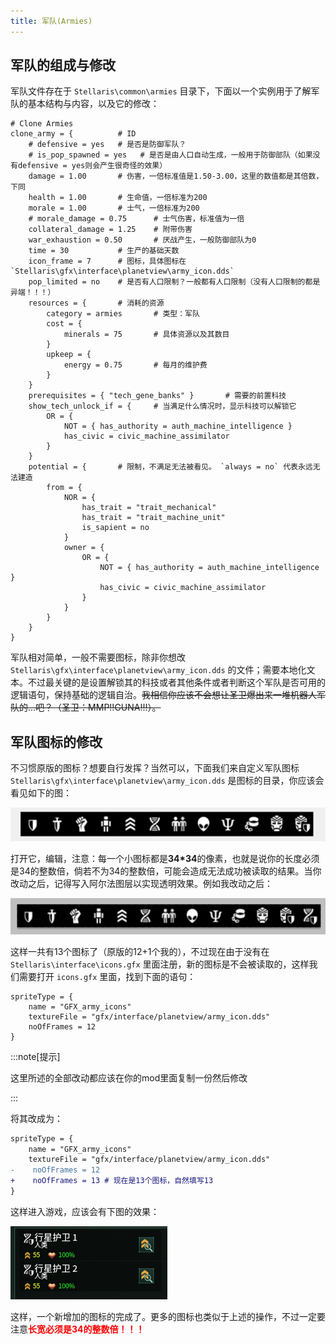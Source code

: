 ```yaml
---
title: 军队(Armies)
---
```


## 军队的组成与修改

军队文件存在于 `Stellaris\common\armies` 目录下，下面以一个实例用于了解军队的基本结构与内容，以及它的修改：

```pdx
# Clone Armies
clone_army = {          # ID
    # defensive = yes   # 是否是防御军队？
    # is_pop_spawned = yes   # 是否是由人口自动生成，一般用于防御部队（如果没有defensive = yes则会产生很奇怪的效果）
    damage = 1.00       # 伤害，一倍标准值是1.50-3.00，这里的数值都是其倍数，下同
    health = 1.00       # 生命值，一倍标准为200
    morale = 1.00       # 士气，一倍标准为200
    # morale_damage = 0.75      # 士气伤害，标准值为一倍
    collateral_damage = 1.25    # 附带伤害
    war_exhaustion = 0.50       # 厌战产生，一般防御部队为0
    time = 30           # 生产的基础天数
    icon_frame = 7      # 图标，具体图标在 `Stellaris\gfx\interface\planetview\army_icon.dds`
    pop_limited = no    # 是否有人口限制？一般都有人口限制（没有人口限制的都是异端！！！）
    resources = {       # 消耗的资源
        category = armies       # 类型：军队
        cost = {
            minerals = 75       # 具体资源以及其数目
        }
        upkeep = {
            energy = 0.75       # 每月的维护费
        }
    }
    prerequisites = { "tech_gene_banks" }       # 需要的前置科技
    show_tech_unlock_if = {     # 当满足什么情况时，显示科技可以解锁它
        OR = {
            NOT = { has_authority = auth_machine_intelligence }
            has_civic = civic_machine_assimilator
        }
    }
    potential = {       # 限制，不满足无法被看见。 `always = no` 代表永远无法建造
        from = {
            NOR = {
                has_trait = "trait_mechanical"
                has_trait = "trait_machine_unit"
                is_sapient = no
            }
            owner = {
                OR = {
                    NOT = { has_authority = auth_machine_intelligence }
                    has_civic = civic_machine_assimilator
                }
            }
        }
    }
}
```

军队相对简单，一般不需要图标，除非你想改 `Stellaris\gfx\interface\planetview\army_icon.dds` 的文件；需要本地化文本。不过最关键的是设置解锁其的科技或者其他条件或者判断这个军队是否可用的逻辑语句，保持基础的逻辑自治。<s>我相信你应该不会想让圣卫爆出来一堆机器人军队的...吧？（圣卫：MMP!!GUNA!!!）。</s>

## 军队图标的修改

不习惯原版的图标？想要自行发挥？当然可以，下面我们来自定义军队图标 `Stellaris\gfx\interface\planetview\army_icon.dds` 是图标的目录，你应该会看见如下的图：

![img](../../../../assets/guides/common_modding/armies.assets/clip_image002.png)

打开它，编辑，注意：每一个小图标都是**34\*34**的像素，也就是说你的长度必须是34的整数倍，倘若不为34的整数倍，可能会造成无法成功被读取的结果。当你改动之后，记得写入阿尔法图层以实现透明效果。例如我改动之后：

![img](../../../../assets/guides/common_modding/armies.assets/clip_image002-16883695789982.png)

这样一共有13个图标了（原版的12+1个我的），不过现在由于没有在 `Stellaris\interface\icons.gfx` 里面注册，新的图标是不会被读取的，这样我们需要打开 `icons.gfx` 里面，找到下面的语句：

```pdx
spriteType = {
    name = "GFX_army_icons"
    textureFile = "gfx/interface/planetview/army_icon.dds"
    noOfFrames = 12
}
```

:::note[提示]

这里所述的全部改动都应该在你的mod里面复制一份然后修改

:::

将其改成为：

```diff lang="pdx"
spriteType = {
    name = "GFX_army_icons"
    textureFile = "gfx/interface/planetview/army_icon.dds"
-    noOfFrames = 12
+    noOfFrames = 13 # 现在是13个图标，自然填写13
}
```

这样进入游戏，应该会有下图的效果：

![img](../../../../assets/guides/common_modding/armies.assets/clip_image002-16883696597546.png)

这样，一个新增加的图标的完成了。更多的图标也类似于上述的操作，不过一定要注意<font color="red"><b>长宽必须是34的整数倍！！！</b></font>
